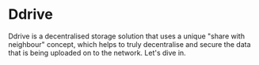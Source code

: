 # Ddrive
Ddrive is a decentralised storage solution that uses a unique "share with neighbour" concept, which helps to truly decentralise and secure the data that is being uploaded on to the network. Let's dive in.
